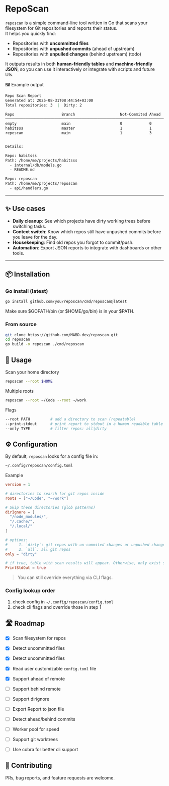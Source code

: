 # RepoScan

`reposcan` is a simple command-line tool written in Go that scans your filesystem for Git repositories and reports their status.  
It helps you quickly find:

- Repositories with **uncommitted files**  
- Repositories with **unpushed commits** (ahead of upstream)  
- Repositories with **unpulled changes** (behind upstream)  (todo)

It outputs results in both **human-friendly tables** and **machine-friendly JSON**, so you can use it interactively or integrate with scripts and future UIs.

🖼 Example output
```sh
Repo Scan Report
Generated at: 2025-08-31T08:44:54+03:00
Total repositories: 3  |  Dirty: 2

Repo                     Branch                    Not-Commited Ahead  Path
──────────────────────────────────────────────────────────────────────────────────────────────────────────────────────────────────────
empty                    main                      0            0      /home/me/projects/empty
habitsss                 master                    1            1      /home/me/projects/habitsss
reposcan                 main                      1            3      /home/me/projects/reposcan


Details:

Repo: habitsss
Path: /home/me/projects/habitsss
  - internal/db/models.go
  - README.md

Repo: reposcan
Path: /home/me/projects/reposcan
  - api/handlers.go
```

---

## ✨ Use cases

- **Daily cleanup**: See which projects have dirty working trees before switching tasks.
- **Context switch**: Know which repos still have unpushed commits before you leave for the day.
- **Housekeeping**: Find old repos you forgot to commit/push.
- **Automation**: Export JSON reports to integrate with dashboards or other tools.

---

## 📦 Installation

### Go install (latest)
```sh
go install github.com/you/reposcan/cmd/reposcan@latest
```

Make sure $GOPATH/bin (or $HOME/go/bin) is in your $PATH.

### From source
```sh
git clone https://github.com/MABD-dev/reposcan.git
cd reposcan
go build -o reposcan ./cmd/reposcan
```


## 🚀 Usage
Scan your home directory
```sh
reposcan --root $HOME
```

Multiple roots
```sh
reposcan --root ~/Code --root ~/work
```

Flags
```graphql
--root PATH         # add a directory to scan (repeatable)
--print-stdout      # print report to stdout in a human readable table
--only TYPE         # filter repos: all|dirty
```

## ⚙️ Configuration
By default, `reposcan` looks for a config file in: 
```sh
~/.config/reposcan/config.toml
```

Example
```toml
version = 1

# directories to search for git repos inside
roots = ["~/Code", "~/work"]

# Skip these directories (glob patterns)
dirIgnore = [
  "/node_modules/",
  "/.cache/",
  "/.local/"
]

# options: 
#     1. `dirty`: git repos with un-commited changes or unpushed changes
#     2. `all`: all git repos
only = "dirty"

# if true, table with scan results will appear. Otherwise, only exist status will be returned 
PrintStdOut = true
```
> You can still override everything via CLI flags.

### Config lookup order
1.  check config in `~/.config/reposcan/config.toml`
2. check cli flags and override those in step 1


## 🛣 Roadmap
- [x] Scan filesystem for repos
- [x] Detect uncommitted files
- [x] Detect uncommitted files
- [x] Read user customizable `config.toml` file
- [x] Support ahead of remote
- [ ] Support behind remote
- [ ] Support dirignore
- [ ] Export Report to json file
- [ ] Detect ahead/behind commits
- [ ] Worker pool for speed
- [ ] Support git worktrees
- [ ] Use cobra for better cli support


## 🤝 Contributing
PRs, bug reports, and feature requests are welcome.
